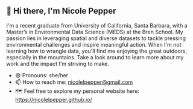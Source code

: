 ## 👋 Hi there, I'm Nicole Pepper

I'm a recent graduate from University of California, Santa Barbara, with a Master’s in Environmental Data Science (MEDS) at the Bren School. My passion lies in leveraging spatial and diverse datasets to tackle pressing environmental challenges and inspire meaningful action. When I'm not learning how to  wrangle data, you'll find me enjoying the great outdoors, especially in the mountains. Take a look around to learn more about my work and the impact I'm striving to make.


- 😄 Pronouns: she/her
- 📫 How to reach me: nicolelpepper@gmail.com
- 🗺️ Feel free to explore my personal website here: https://nicolelpepper.github.io/

